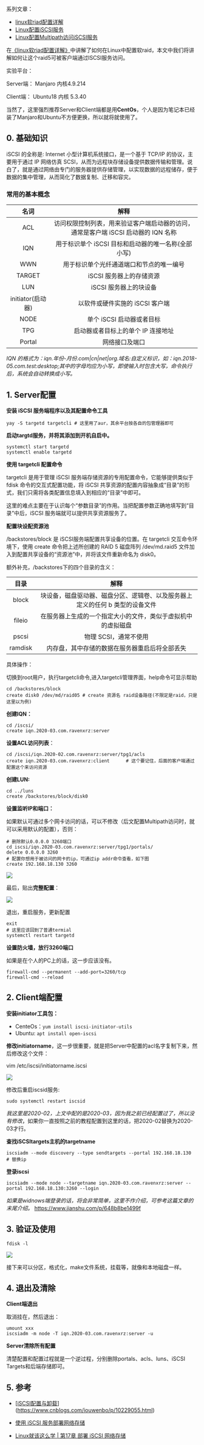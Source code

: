 系列文章：

- [linux软riad配置详解](https://www.ravenxrz.ink/archives/b85e04d0.html)
- [Linux配置iSCSI服务](https://www.ravenxrz.ink/archives/47bf0456.html)
- [Linux配置Multipath访问iSCSI服务](https://www.ravenxrz.ink/archives/f30ddec7.html)


在[《linux软riad配置详解》](https://www.ravenxrz.ink/archives/b85e04d0.html)中讲解了如何在Linux中配置软raid，本文中我们将讲解如何让这个raid5可被客户端通过ISCSI服务访问。

实验平台：

Server端： Manjaro 内核4.9.214

Client端： Ubuntu18 内核 5.3.40

当然了，这里强烈推荐Server和Client端都是用**CentOs**，个人是因为笔记本已经装了Manjaro和Ubuntu不方便更换，所以就将就使用了。

<!-- more -->

## 0. 基础知识

iSCSI 的全称是: Internet 小型计算机系统接口，是一个基于 TCP/IP 的协议，主要用于通过 IP 网络仿真 SCSI，从而为远程块存储设备提供数据传输和管理。说白了，就是通过网络由专门的服务器提供存储管理，以实现数据的远程储存，便于数据的集中管理，从而简化了数据复制、迁移和容灾。

### **常用的基本概念**

|       名词        |                             解释                             |
| :---------------: | :----------------------------------------------------------: |
|        ACL        | 访问权限控制列表，用来验证客户端启动器的访问，通常是客户端   iSCSI 启动器的 IQN 名称 |
|        IQN        |    用于标识单个 iSCSI   目标和启动器的唯一名称(全部小写)     |
|        WWN        |           用于标识单个光纤通道端口和节点的唯一编号           |
|      TARGET       |                   iSCSI 服务器上的存储资源                   |
|        LUN        |                    iSCSI 服务器上的块设备                    |
| initiator(启动器) |               以软件或硬件实施的 iSCSI 客户端                |
|       NODE        |                  单个 iSCSI 启动器或者目标                   |
|        TPG        |              启动器或者目标上的单个 IP 连接地址              |
|      Portal       |                        网络接口及端口                        |

*IQN 的格式为：iqn.年份-月份.com|cn|net|org.域名:自定义标识，如：iqn.2018-05.com.test:desktop;其中的字母均应为小写，即使输入时包含大写，命令执行后，系统会自动转换成小写。*



## 1. Server配置

 **安装 iSCSI 服务端程序以及其配置命令工具**

```shell
yay -S targetd targetcli # 这里用了aur，其余平台按各自的包管理器即可
```

**启动targtd服务，并将其添加到开机自启中。**

```sh3ell
systemctl start targetd
systemctl enable targetd
```

**使用 targetcli 配置命令**

targetcli 是用于管理 iSCSI 服务端存储资源的专用配置命令，它能够提供类似于 fdisk 命令的交互式配置功能，将 iSCSI 共享资源的配置内容抽象成“目录”的形式，我们只需将各类配置信息填入到相应的“目录”中即可。

这里的难点主要在于认识每个“参数目录”的作用。当把配置参数正确地填写到“目录”中后，iSCSI 服务端就可以提供共享资源服务了。

**配置块设配资源池**

/backstores/block 是 iSCSI服务端配置共享设备的位置。在 targetcli 交互命令环境下，使用 create 命令把上述所创建的 RAID 5 磁盘阵列 /dev/md.raid5 文件加入到配置共享设备的“资源池”中，并将该文件重新命名为 disk0。

额外补充，/backstores下的四个目录的含义：

|  目录   |                             解释                             |
| :-----: | :----------------------------------------------------------: |
|  block  | 块设备，磁盘驱动器、磁盘分区、逻辑卷、以及服务器上定义的任何 b 类型的设备文件 |
| fileio  | 在服务器上生成的一个指定大小的文件，类似于虚拟机中的虚拟磁盘 |
|  pscsi  |                    物理 SCSI，通常不使用                     |
| ramdisk |        内存盘，其中存储的数据在服务器重启后将全部丢失        |

具体操作：

切换到root用户，执行targetcli命令,进入targetcli管理界面，help命令可显示帮助

```shell
cd /backstores/block
create disk0 /dev/md/raid05 # create 资源名 raid设备路径(不限定是raid，只是这里以为例)
```

**创建IQN：**

```
cd /iscsi/
create iqn.2020-03.com.ravenxrz:server
```

**设置ACL访问列表**：

```shell
cd /iscsi/iqn.2020-02.com.ravenxrz:server/tpg1/acls
create iqn.2020-03.com.ravenxrz:client		# 这个要记住，后面的客户端通过配置这个来访问资源
```

**创建LUN:**

```shell
cd ../luns
create /backstores/block/disk0
```

**设置监听IP和端口：**

如果默认可通过多个网卡访问的话，可以不修改（后文配置Multipath访问时，就可以采用默认的配置），否则：

```
# 删除默认0.0.0.0 3260端口 
cd iscsi/iqn.2020-03.com.ravenxrz:server/tpg1/portals/
delete 0.0.0.0 3260
# 配置你想用于被访问的网卡的ip，可通过ip addr命令查看，如下图
create 192.168.18.130 3260
```

![](https://pic.downk.cc/item/5e60ca5198271cb2b8a214fc.jpg)

最后，贴出**完整配置**：

![](https://pic.downk.cc/item/5e60cf6298271cb2b8a5942d.png)

退出，重启服务，更新配置

```shell
exit
# 这里应该回到了普通termial
systemctl restart targetd
```

**设置防火墙，放行3260端口**

如果是在个人的PC上的话，这一步应该没有。

```
firewall-cmd --permanent --add-port=3260/tcp
firewall-cmd --reload
```

## 2. Client端配置

**安装initiator工具包：**

- CenteOs：`yum install iscsi-initiator-utils`
- Ubuntu: `apt install open-iscsi`

**修改initiatorname**，这一步很重要，就是把Server中配置的acl名字复制下来，然后修改这个文件：

vim /etc/iscsi/initiatorname.iscsi

![](https://pic.downk.cc/item/5e60cc1d98271cb2b8a35c7b.jpg)

修改后重启iscsid服务:
```shell
sudo systemctl restart iscsid
```

*我这里是2020-02，上文中配的是2020-03，因为我之前已经配置过了，所以没有修改*，如果你一直按照之前的教程配置到这里的话，把2020-02替换为2020-03才行。

**查找iSCSItargets主机的targetname**

```shell
iscsiadm --mode discovery --type sendtargets --portal 192.168.18.130	# 替换ip
```

**登录iscsi**

```shell
iscsiadm --mode node --targetname iqn.2020-03.com.ravenxrz:server --portal 192.168.18.130:3260 --login
```



*如果是widnows端登录的话，将会非常简单，这里不作介绍，可参考这篇文章的末尾介绍。* <https://www.jianshu.com/p/648b8be1499f>

## 3. 验证及使用

```
fdisk -l
```

![](https://pic.downk.cc/item/5e60cd2898271cb2b8a41232.jpg)

接下来可以分区，格式化，make文件系统，挂载等，就像和本地磁盘一样。

## 4. 退出及清除

**Client端退出**

取消挂在，然后退出：

```shell
umount xxx
iscsiadm -m node -T iqn.2020-03.com.ravenxrz:server -u
```

**Server清除所有配置**

清楚配置和配置过程就是一个逆过程，分别删除portals、acls、luns、iSCSI Targets和后端存储即可。



## 5. 参考

- [[iSCSI配置与卸载](https://www.cnblogs.com/iouwenbo/p/10229055.html)](https://www.cnblogs.com/iouwenbo/p/10229055.html)

- [使用 iSCSI 服务部署网络存储](https://www.jianshu.com/p/648b8be1499f)

- [Linux就该这么学 | 第17章 部署 iSCSI 网络存储]( https://www.jianshu.com/p/78bedd69bd9d)

